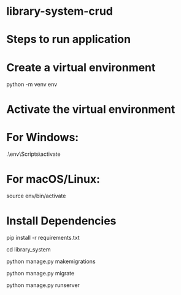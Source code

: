 # library-system-crud

# Steps to run application

# Create a virtual environment

python -m venv env

# Activate the virtual environment

# For Windows:

.\env\Scripts\activate

# For macOS/Linux:

source env/bin/activate

# Install Dependencies

pip install -r requirements.txt

cd library_system

python manage.py makemigrations

python manage.py migrate

python manage.py runserver
